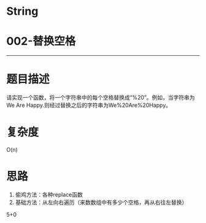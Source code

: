 # String
# 002-替换空格
-----------
# 题目描述
请实现一个函数，将一个字符串中的每个空格替换成“%20”。例如，当字符串为We Are Happy.则经过替换之后的字符串为We%20Are%20Happy。

# 复杂度
O(n)

# 思路
1. 偷鸡方法：各种replace函数
2. 基础方法：从左向右遍历（来数数组中有多少个空格，再从右往左替换）

5+0